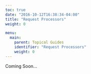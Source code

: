 ```yaml
---
toc: true
date: "2016-10-12T16:38:34-04:00"
title: "Request Processors"
weight: 0

menu:
  main:
    parent: Topical Guides
    identifier: "Request Processors"
    weight: 0
---
```


Coming Soon...
